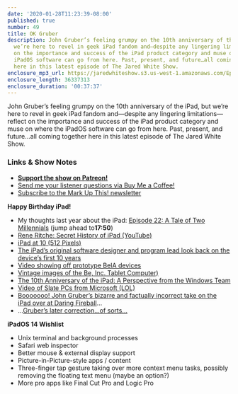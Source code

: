 ```yaml
---
date: '2020-01-28T11:23:39-08:00'
published: true
number: 49
title: OK Gruber
description: John Gruber’s feeling grumpy on the 10th anniversary of the iPad, but
  we’re here to revel in geek iPad fandom and—despite any lingering limitations—reflect
  on the importance and success of the iPad product category and muse on where the
  iPadOS software can go from here. Past, present, and future…all coming together
  here in this latest episode of The Jared White Show.
enclosure_mp3_url: https://jaredwhiteshow.s3.us-west-1.amazonaws.com/Episode%2049%20-%20OK%20Gruber.mp3
enclosure_length: 36337313
enclosure_duration: '00:37:37'
---
```


John Gruber’s feeling grumpy on the 10th anniversary of the iPad, but we’re here to revel in geek iPad fandom and—despite any lingering limitations—reflect on the importance and success of the iPad product category and muse on where the iPadOS software can go from here. Past, present, and future…all coming together here in this latest episode of The Jared White Show.

### Links & Show Notes

* <a href="https://www.patreon.com/essentiallifejared" rel="payment"><strong>Support the show on Patreon!</strong></a>
* [Send me your listener questions via Buy Me a Coffee!](https://www.buymeacoffee.com/jaredwhite)
* [Subscribe to the Mark Up This! newsletter](https://jaredwhite.com/newsletters/)

**Happy Birthday iPad!**

* My thoughts last year about the iPad: [Episode 22: A Tale of Two Millennials](https://jaredwhite.com/podcast/22/) (jump ahead to**17:50**)
* [Rene Ritche: Secret History of iPad (YouTube)](https://www.youtube.com/watch?v=473-MoxNLjM)
* [iPad at 10 (512 Pixels)](https://512pixels.net/2020/01/ipad-at-10/)
* [The iPad’s original software designer and program lead look back on the device’s first 10 years](https://www.inputmag.com/tech/the-ipads-original-software-designer-and-program-lead-look-back-on-the-devices-first-10-years)
* [Video showing off prototype BeIA devices](https://www.youtube.com/watch?v=--bLSaBtYFs&t=2m)
* [Vintage images of the Be, Inc. Tablet Computer)](http://retrofficina4004.blogspot.com/2015/09/be-inc-tablet-computer-dvt-engineering.html)
* [The 10th Anniversary of the iPad: A Perspective from the Windows Team](https://medium.learningbyshipping.com/the-10th-anniversary-of-the-ipad-a-perspective-from-the-windows-team-eaca7f94c5cc)
* [Video of Slate PCs from Microsoft (LOL)](https://www.youtube.com/watch?v=En7cdBhlrGU&feature=share)
* [Booooooo! John Gruber’s bizarre and factually incorrect take on the iPad over at Daring Fireball](https://daringfireball.net/2020/01/the_ipad_awkwardly_turns_10)…
* …[Gruber’s later correction…of sorts…](https://daringfireball.net/linked/2020/01/28/ipados-multitasking-without-the-dock)

**iPadOS 14 Wishlist**

* Unix terminal and background processes
* Safari web inspector
* Better mouse & external display support
* Picture-in-Picture-style apps / content
* Three-finger tap gesture taking over more context menu tasks, possibly removing the floating text menu (maybe an option?)
* More pro apps like Final Cut Pro and Logic Pro